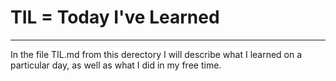 # TIL = Today I've Learned
***
In the file TIL.md from this derectory I will describe what I learned on a particular day, as well as what I did in my free time.

